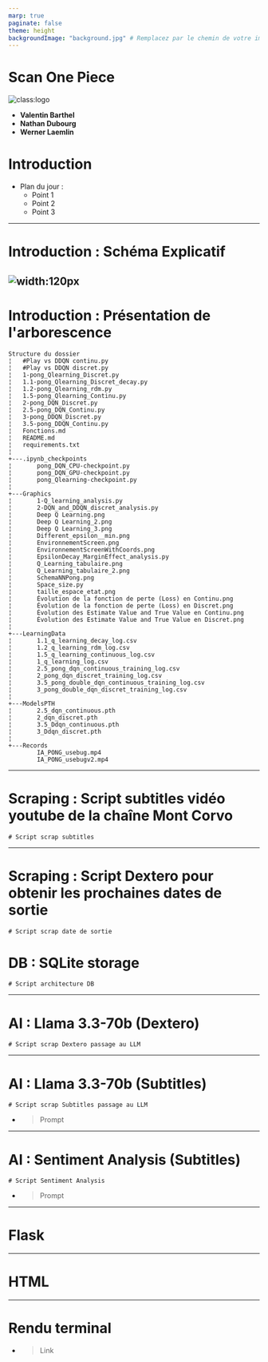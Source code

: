 ```yaml
---
marp: true
paginate: false
theme: height 
backgroundImage: "background.jpg" # Remplacez par le chemin de votre image d'arrière-plan si nécessaire
---
```


# **Scan One Piece**

![class:logo](LogoFac.png)


- **Valentin Barthel**  
- **Nathan Dubourg**  
- **Werner Laemlin**

# Introduction
- Plan du jour :
  - Point 1
  - Point 2
  - Point 3

---
# Introduction : Schéma Explicatif
![width:120px](Schema.png)
---
# Introduction : Présentation de l'arborescence

```
Structure du dossier 
¦   #Play vs DDQN continu.py
¦   #Play vs DDQN discret.py
¦   1-pong_Qlearning_Discret.py
¦   1.1-pong_Qlearning_Discret_decay.py
¦   1.2-pong_Qlearning_rdm.py
¦   1.5-pong_Qlearning_Continu.py
¦   2-pong_DQN_Discret.py
¦   2.5-pong_DQN_Continu.py
¦   3-pong_DDQN_Discret.py
¦   3.5-pong_DDQN_Continu.py
¦   Fonctions.md
¦   README.md
¦   requirements.txt
¦   
+---.ipynb_checkpoints
¦       pong_DQN_CPU-checkpoint.py
¦       pong_DQN_GPU-checkpoint.py
¦       pong_Qlearning-checkpoint.py
¦       
+---Graphics
¦       1-Q_learning_analysis.py
¦       2-DQN_and_DDQN_discret_analysis.py
¦       Deep Q Learning.png
¦       Deep Q Learning_2.png
¦       Deep Q Learning_3.png
¦       Different_epsilon__min.png
¦       EnvironnementScreen.png
¦       EnvironnementScreenWithCoords.png
¦       EpsilonDecay_MarginEffect_analysis.py
¦       Q_Learning_tabulaire.png
¦       Q_Learning_tabulaire_2.png
¦       SchemaNNPong.png
¦       Space_size.py
¦       taille_espace_etat.png
¦       Évolution de la fonction de perte (Loss) en Continu.png
¦       Évolution de la fonction de perte (Loss) en Discret.png
¦       Évolution des Estimate Value and True Value en Continu.png
¦       Évolution des Estimate Value and True Value en Discret.png
¦       
+---LearningData
¦       1.1_q_learning_decay_log.csv
¦       1.2_q_learning_rdm_log.csv
¦       1.5_q_learning_continuous_log.csv
¦       1_q_learning_log.csv
¦       2.5_pong_dqn_continuous_training_log.csv
¦       2_pong_dqn_discret_training_log.csv
¦       3.5_pong_double_dqn_continuous_training_log.csv
¦       3_pong_double_dqn_discret_training_log.csv
¦       
+---ModelsPTH
¦       2.5_dqn_continuous.pth
¦       2_dqn_discret.pth
¦       3.5_Ddqn_continuous.pth
¦       3_Ddqn_discret.pth
¦       
+---Records
        IA_PONG_usebug.mp4
        IA_PONG_usebugv2.mp4
```
---
# Scraping : Script subtitles vidéo youtube de la chaîne Mont Corvo
```
# Script scrap subtitles
```
---
# Scraping : Script Dextero pour obtenir les prochaines dates de sortie
```
# Script scrap date de sortie
```
# DB : SQLite storage
```
# Script architecture DB
```
---
# AI : Llama 3.3-70b (Dextero)
```
# Script scrap Dextero passage au LLM
```
---
# AI : Llama 3.3-70b (Subtitles)
```
# Script scrap Subtitles passage au LLM
```
- > Prompt

---
# AI : Sentiment Analysis (Subtitles)
```
# Script Sentiment Analysis
```
- > Prompt

---
# Flask

---
# HTML

---
# Rendu terminal
- > Link
